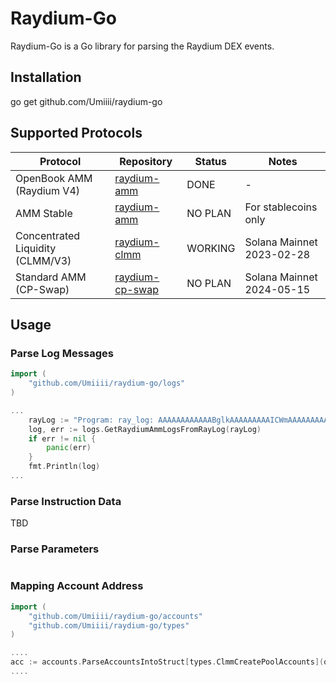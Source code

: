 # Raydium-Go

Raydium-Go is a Go library for parsing the Raydium DEX events.

## Installation

go get github.com/Umiiii/raydium-go

## Supported Protocols

| Protocol | Repository | Status | Notes |
|----------|------------|--------|-------|
| OpenBook AMM (Raydium V4) | [raydium-amm](https://github.com/raydium-io/raydium-amm) | DONE | - |
| AMM Stable | [raydium-amm](https://github.com/raydium-io/raydium-amm) | NO PLAN | For stablecoins only |
| Concentrated Liquidity (CLMM/V3) | [raydium-clmm](https://github.com/raydium-io/raydium-clmm/) | WORKING | Solana Mainnet 2023-02-28 |
| Standard AMM (CP-Swap) | [raydium-cp-swap](https://github.com/raydium-io/raydium-cp-swap) | NO PLAN | Solana Mainnet 2024-05-15 |


## Usage 

### Parse Log Messages
```go
import (
    "github.com/Umiiii/raydium-go/logs"
)

...
    rayLog := "Program: ray_log: AAAAAAAAAAAABglkAAAAAAAAAICWmAAAAAAAAAgBqSy8AACRHBZlEgAAAG7jUV5vrTnToQOjEWYfoQjU/LCcxQ2ys5IotRcUlt8O"
    log, err := logs.GetRaydiumAmmLogsFromRayLog(rayLog)
    if err != nil {
        panic(err)
    }
    fmt.Println(log)
...
```

### Parse Instruction Data
TBD
### Parse Parameters

```go

```

### Mapping Account Address
``` go
import (
    "github.com/Umiiii/raydium-go/accounts"
    "github.com/Umiiii/raydium-go/types"    
)

....
acc := accounts.ParseAccountsIntoStruct[types.ClmmCreatePoolAccounts](outerInst.Accounts)
....

```